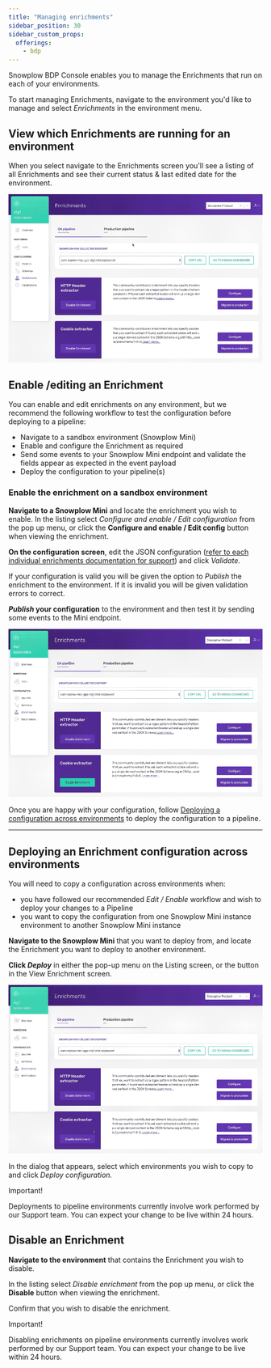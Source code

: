 ```yaml
---
title: "Managing enrichments"
sidebar_position: 30
sidebar_custom_props:
  offerings:
    - bdp
---
```



Snowplow BDP Console enables you to manage the Enrichments that run on each of your environments.

To start managing Enrichments, navigate to the environment you'd like to manage and select _Enrichments_ in the environment menu.


## View which Enrichments are running for an environment

When you select navigate to the Enrichments screen you'll see a listing of all Enrichments and see their current status & last edited date for the environment.

![](images/ViewEnrichments.gif)


## Enable /editing an Enrichment

You can enable and edit enrichments on any environment, but we recommend the following workflow to test the configuration before deploying to a pipeline:

- Navigate to a sandbox environment (Snowplow Mini)
- Enable and configure the Enrichment as required
- Send some events to your Snowplow Mini endpoint and validate the fields appear as expected in the event payload
- Deploy the configuration to your pipeline(s)

### Enable the enrichment on a sandbox environment

**Navigate to a Snowplow Mini** and locate the enrichment you wish to enable. In the listing select _Configure and enable / Edit configuration_ from the pop up menu, or click the **Configure and enable / Edit config** button when viewing the enrichment.

**On the configuration screen**, edit the JSON configuration ([refer to each individual enrichments documentation for support](/docs/pipeline/enrichments/available-enrichments/index.md)) and click _Validate._

If your configuration is valid you will be given the option to _Publish_ the enrichment to the environment. If it is invalid you will be given validation errors to correct.

**_Publish_ your configuration** to the environment and then test it by sending some events to the Mini endpoint.

![](images/EnableEnrichment.gif)

Once you are happy with your configuration, follow [Deploying a configuration across environments](#deploy) to deploy the configuration to a pipeline.

* * *

## Deploying an Enrichment configuration across environments

You will need to copy a configuration across environments when:

- you have followed our recommended _Edit / Enable_ workflow and wish to deploy your changes to a Pipeline
- you want to copy the configuration from one Snowplow Mini instance environment to another Snowplow Mini instance

**Navigate to the Snowplow Mini** that you want to deploy from, and locate the Enrichment you want to deploy to another environment.

**Click _Deploy_** in either the pop-up menu on the Listing screen, or the button in the View Enrichment screen.

![](images/DisableEnrichment.gif)

In the dialog that appears, select which environments you wish to copy to and click _Deploy configuration._

Important!

Deployments to pipeline environments currently involve work performed by our Support team. You can expect your change to be live within 24 hours.

## Disable an Enrichment

**Navigate to the environment** that contains the Enrichment you wish to disable.

In the listing select _Disable enrichment_ from the pop up menu, or click the **Disable** button when viewing the enrichment.

Confirm that you wish to disable the enrichment.

Important!

Disabling enrichments on pipeline environments currently involves work performed by our Support team. You can expect your change to be live within 24 hours.
